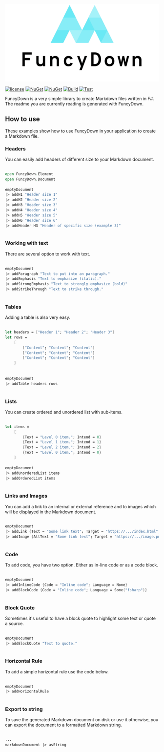 ![FuncyDown Logo](https://github.com/GDATASoftwareAG/FuncyDown/blob/master/resource/linkedin_banner_image_1.png?raw=true "Markdown - FuncyDown")

[![license](https://img.shields.io/github/license/GDATASoftwareAG/FuncyDown.svg)](https://raw.githubusercontent.com/GDATASoftwareAG/FuncyDown/master/LICENSE)
[![NuGet](https://img.shields.io/nuget/v/FuncyDown.svg)](https://www.nuget.org/packages/FuncyDown/)
[![NuGet](https://img.shields.io/nuget/dt/FuncyDown.svg)](https://www.nuget.org/packages/FuncyDown/)
[![Build](https://img.shields.io/azure-devops/build/gdatasoftware/FuncyDown/4.svg)](https://dev.azure.com/gdatasoftware/FuncyDown/_build?definitionId=4)
[![Test](https://img.shields.io/azure-devops/tests/gdatasoftware/FuncyDown/4.svg)](https://dev.azure.com/gdatasoftware/FuncyDown/_build?definitionId=4)
        

FuncyDown is a very simple library to create Markdown files written in F#. The readme you are currently reading is generated with FuncyDown.

## How to use

These examples show how to use FuncyDown in your application to create a Markdown file.

### Headers

You can easily add headers of different size to your Markdown document.

```fsharp

open FuncyDown.Element
open FuncyDown.Document

emptyDocument
|> addH1 "Header size 1"
|> addH2 "Header size 2"
|> addH3 "Header size 3"
|> addH4 "Header size 4"
|> addH5 "Header size 5"
|> addH6 "Header size 6"
|> addHeader H3 "Header of specific size (example 3)"
        
```
### Working with text

There are several option to work with text.

```fsharp

emptyDocument
|> addParagraph "Text to put into an paragraph." 
|> addEmphasis "Text to emphasize (italic)."
|> addStrongEmphasis "Text to strongly emphasize (bold)"
|> addStrikeThrough "Text to strike through."
        
```
### Tables

Adding a table is also very easy.

```fsharp

let headers = ["Header 1"; "Header 2"; "Header 3"]
let rows =
    [
        ["Content"; "Content"; "Content"]
        ["Content"; "Content"; "Content"]
        ["Content"; "Content"; "Content"]
    ]
           
        
emptyDocument
|> addTable headers rows
        
```
### Lists

You can create ordered and unordered list with sub-items.

```fsharp

let items = 
    [
        {Text = "Level 0 item."; Intend = 0}
        {Text = "Level 1 item."; Intend = 1}
        {Text = "Level 2 item."; Intend = 2}
        {Text = "Level 0 item."; Intend = 0}
    ]

emptyDocument 
|> addUnorderedList items
|> addOrderedList items
        
```
### Links and Images

You can add a link to an internal or external reference and to images which will be displayed in the Markdown document.

```fsharp

emptyDocument
|> addLink {Text = "Some link text"; Target = "https://.../index.html"; Title = Some("Optional title")}
|> addImage {AltText = "Some link text"; Target = "https://.../image.png"; Title = Some("Optional title")}
        
```
### Code

To add code, you have two option. Either as in-line code or as a code block.

```fsharp

emptyDocument
|> addInlineCode {Code = "Inline code"; Language = None}
|> addBlockCode {Code = "Inline code"; Language = Some("fsharp")}
        
```
### Block Quote

Sometimes it's useful to have a block quote to highlight some text or quote a source.

```fsharp

emptyDocument
|> addBlockQuote "Text to quote."
        
```
### Horizontal Rule

To add a simple horizontal rule use the code below.

```fsharp

emptyDocument
|> addHorizontalRule
        
```
### Export to string

To save the generated Markdown document on disk or use it otherwise, you can export the document to a formatted Markdown string.

```fsharp

...
markdownDocument |> asString
        
```
